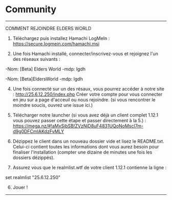 # Community

---------------------------------------------------------------

COMMENT REJOINDRE ELDERS WORLD


1. Téléchargez puis installez Hamachi LogMeIn : https://secure.logmein.com/hamachi.msi


2. Une fois Hamachi installé, connecter/inscrivez-vous et rejoignez l'un des réseaux suivants :

-Nom: [Beta] Elders World
-mdp: lgdh

-Nom: [Beta]EldersWorld
-mdp: lgdh


4. Une fois connecté sur un des résaux, vous pourrez accéder à notre site : http://25.6.12.250/index.php 
Créer votre compte pour vous connecter en jeu sur a page d'acceuil ou nous rejoindre.
(si vous rencontrer le moindre soucis, ouvrez une issue ici.)


3. Télécharger notre launcher (si vous avez déjà un client complet 1.12.1 vous pouvez passer cette étape et passer directement à la 5.) : https://mega.nz/#!aMxSibSB!ZVzNjD8uF4831UQoNoMscI7m-d9g0DFCmIAKdzFyMLY 

4. Dézippez le client dans un nouveau dossier vide et lisez le README.txt. Celui-ci contient toutes les informations dont vous aurez besoin pour finaliser l'installation (compter une dizaine de minutes une fois les dossiers dézippés).

5. Assurez vous que le realmlist.wtf de votre client 1.12.1 contienne la ligne : 

set realmlist "25.6.12.250" 

6. Jouer !

-------------------------------------------------------------------------------


